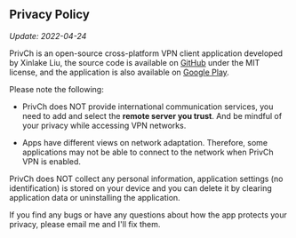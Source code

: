 ## Privacy Policy
*Update: 2022-04-24*

PrivCh is an open-source cross-platform VPN client application developed by Xinlake Liu, the source code is available on [GitHub](https://github.com/xinlake/privch) under the MIT license, and the application is also available on [Google Play](https://play.google.com/store/apps/details?id=xinlake.privch).

Please note the following:

* PrivCh does NOT provide international communication services, you need to add and select the **remote server you trust**. And be mindful of your privacy while accessing VPN networks.

* Apps have different views on network adaptation. Therefore, some applications may not be able to connect to the network when PrivCh VPN is enabled.

PrivCh does NOT collect any personal information, application settings (no identification) is stored on your device and you can delete it by clearing application data or uninstalling the application.

If you find any bugs or have any questions about how the app protects your privacy, please email me and I'll fix them.
